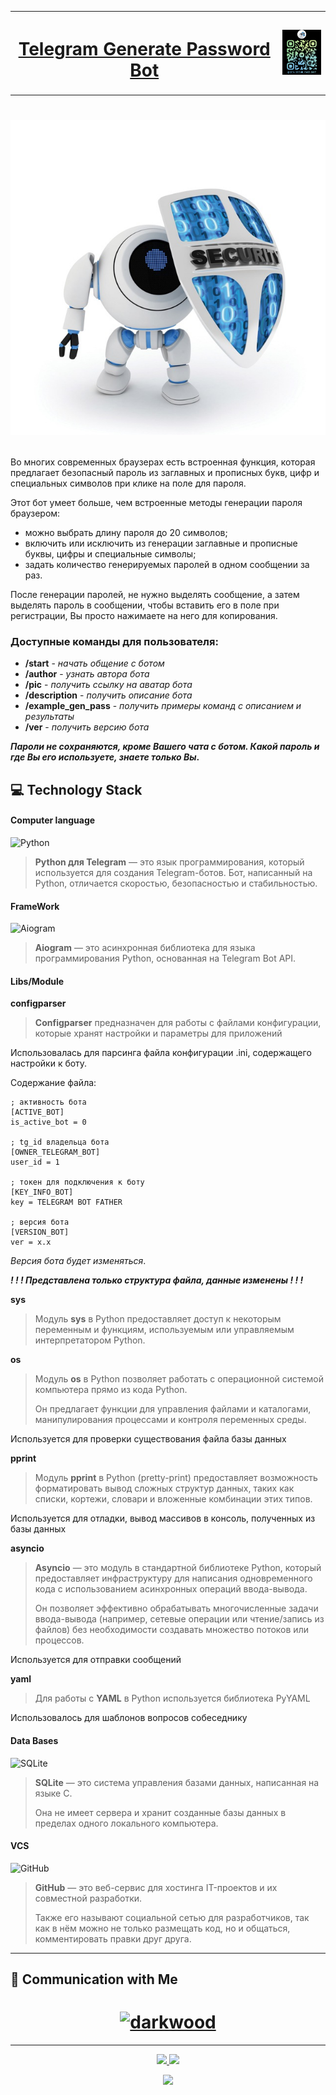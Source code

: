 <table>
<tr>
    <th><h1 align="center"><a href="https://t.me/gen_secur_pass_bot">Telegram Generate Password Bot</a></h1>
</th>
    <th width="15%">

![img.png](qr_code_bot.png)

</th>
</tr>
</table>

<h1 align="center">

![img.png](pic_tg_generate.png)

</h1>

Во многих современных браузерах есть встроенная функция, которая предлагает безопасный пароль из заглавных и прописных 
букв, цифр и специальных символов при клике на поле для пароля.

Этот бот умеет больше, чем встроенные методы генерации пароля браузером:

* можно выбрать длину пароля до 20 символов; 
* включить или исключить из генерации заглавные и прописные буквы, цифры и специальные символы; 
* задать количество генерируемых паролей в одном сообщении за раз. 

После генерации паролей, не нужно выделять сообщение, а затем выделять пароль в сообщении, чтобы вставить его в поле 
при регистрации, Вы просто нажимаете на него для копирования.

### Доступные команды для пользователя:

* **/start** - _начать общение с ботом_
* **/author** - _узнать автора бота_
* **/pic** - _получить ссылку на аватар бота_
* **/description** - _получить описание бота_
* **/example_gen_pass** - _получить примеры команд с описанием и результаты_
* **/ver** - _получить версию бота_
  
**_Пароли не сохраняются, кроме Вашего чата с ботом. Какой пароль и где Вы его используете, 
знаете только Вы_.**

## :computer: Technology Stack

#### Computer language

![Python](https://img.shields.io/badge/-Python-black?style=flat-square&logo=Python)

> **Python для Telegram** — это язык программирования, который используется для создания Telegram-ботов.
Бот, написанный на Python, отличается скоростью, безопасностью и стабильностью.

#### FrameWork

![Aiogram](https://img.shields.io/badge/-Aiogram-black?style=flat-square&logo=Aiogram)

> **Aiogram** — это асинхронная библиотека для языка программирования Python, основанная на Telegram Bot API.

#### Libs/Module

**configparser**

> **Configparser** предназначен для работы с файлами конфигурации, которые хранят настройки и параметры для приложений

Использовалась для парсинга файла конфигурации .ini, содержащего настройки к боту. 

Содержание файла:

```
; активность бота
[ACTIVE_BOT]
is_active_bot = 0

; tg_id владельца бота
[OWNER_TELEGRAM_BOT]
user_id = 1

; токен для подключения к боту
[KEY_INFO_BOT]
key = TELEGRAM BOT FATHER

; версия бота
[VERSION_BOT]
ver = x.x
```

_Версия бота будет изменяться_.

**_! ! ! Представлена только структура файла, данные изменены ! ! !_**

**sys**

> Модуль **sys** в Python предоставляет доступ к некоторым переменным и функциям, используемым или управляемым 
интерпретатором Python.

**os**

> Модуль **os** в Python позволяет работать с операционной системой компьютера прямо из кода Python. 
> 
> Он предлагает функции для управления файлами и каталогами, манипулирования процессами и контроля переменных среды.

Используется для проверки существования файла базы данных

**pprint**

> Модуль **pprint** в Python (pretty-print) предоставляет возможность форматировать вывод сложных структур данных, 
> таких как списки, кортежи, словари и вложенные комбинации этих типов.

Используется для отладки, вывод массивов в консоль, полученных из базы данных 

**asyncio**

> **Asyncio** — это модуль в стандартной библиотеке Python, который предоставляет инфраструктуру для написания 
> одновременного кода с использованием асинхронных операций ввода-вывода. 
> 
> Он позволяет эффективно обрабатывать многочисленные задачи ввода-вывода (например, сетевые операции или 
> чтение/запись из файлов) без необходимости создавать множество потоков или процессов.

Используется для отправки сообщений

**yaml**

> Для работы с **YAML** в Python используется библиотека PyYAML

Использовалось для шаблонов вопросов собеседнику

#### Data Bases

![SQLite](https://img.shields.io/badge/-SQLite-black?style=flat-square&logo=sqlite)

> **SQLite** — это система управления базами данных, написанная на языке C. 
> 
> Она не имеет сервера и хранит созданные базы данных в пределах одного локального компьютера.

#### VCS

![GitHub](https://img.shields.io/badge/-GitHub-black?style=flat-square&logo=github)

> **GitHub** — это веб-сервис для хостинга IT-проектов и их совместной разработки. 
> 
> Также его называют социальной сетью для разработчиков, так как в нём можно не только размещать код, но и общаться, 
> комментировать правки друг друга.

<hr>

<!-- START [S E C T I O N] Communication with me -->

## :link: Communication with Me

<h1 align="center">
  <a href="https://t.me/m/QidnFEAvNzBi">
      <!-- Telegram -->
      <img src="https://img.icons8.com/?size=100&id=Sz6lu91x9jqC&format=png&color=000000" alt="darkwood"/>
    </a>
</h1>

<!-- END [S E C T I O N] Communication with me -->

<hr>

<!-- START [S E C T I O N] count visits and date profile update -->

<p align="center">
    <a href="https://github.com/ma5t0d0nt-tg" target="_blank">
        <img src="https://img.shields.io/github/watchers/ma5t0d0nt-tg/Telegram_Generate_Password_Bot.svg"/>
    </a>
    <a href="https://github.com/ma5t0d0nt-tg" target="_blank">
        <img src="https://img.shields.io/github/stars/ma5t0d0nt-tg/Telegram_Generate_Password_Bot.svg"/>
    </a>
</p>

<p align="center">
    <a href="https://github.com/ma5t0d0nt-tg/Telegram_Generate_Password_Bot" target="_blank">
        <img src="https://img.shields.io/github/last-commit/ma5t0d0nt-tg/ma5t0d0nt-tg?label=Project%20Updated&style=flat-square">
    </a>
</p>

<!-- END [S E C T I O N] count visits and date profile update -->